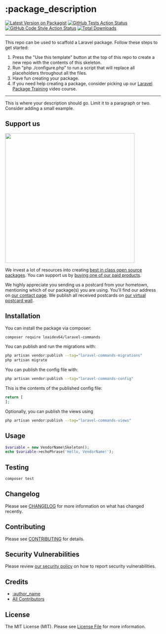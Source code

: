 # :package_description

[![Latest Version on Packagist](https://img.shields.io/packagist/v/loaidev64/laravel-commands.svg?style=flat-square)](https://packagist.org/packages/loaidev64/laravel-commands)
[![GitHub Tests Action Status](https://img.shields.io/github/actions/workflow/status/loaidev64/laravel-commands/run-tests.yml?branch=main&label=tests&style=flat-square)](https://github.com/loaidev64/laravel-commands/actions?query=workflow%3Arun-tests+branch%3Amain)
[![GitHub Code Style Action Status](https://img.shields.io/github/actions/workflow/status/loaidev64/laravel-commands/fix-php-code-style-issues.yml?branch=main&label=code%20style&style=flat-square)](https://github.com/loaidev64/laravel-commands/actions?query=workflow%3A"Fix+PHP+code+style+issues"+branch%3Amain)
[![Total Downloads](https://img.shields.io/packagist/dt/loaidev64/laravel-commands.svg?style=flat-square)](https://packagist.org/packages/loaidev64/laravel-commands)
<!--delete-->
---
This repo can be used to scaffold a Laravel package. Follow these steps to get started:

1. Press the "Use this template" button at the top of this repo to create a new repo with the contents of this skeleton.
2. Run "php ./configure.php" to run a script that will replace all placeholders throughout all the files.
3. Have fun creating your package.
4. If you need help creating a package, consider picking up our <a href="https://laravelpackage.training">Laravel Package Training</a> video course.
---
<!--/delete-->
This is where your description should go. Limit it to a paragraph or two. Consider adding a small example.

## Support us

[<img src="https://github-ads.s3.eu-central-1.amazonaws.com/:package_name.jpg?t=1" width="419px" />](https://spatie.be/github-ad-click/:package_name)

We invest a lot of resources into creating [best in class open source packages](https://spatie.be/open-source). You can support us by [buying one of our paid products](https://spatie.be/open-source/support-us).

We highly appreciate you sending us a postcard from your hometown, mentioning which of our package(s) you are using. You'll find our address on [our contact page](https://spatie.be/about-us). We publish all received postcards on [our virtual postcard wall](https://spatie.be/open-source/postcards).

## Installation

You can install the package via composer:

```bash
composer require loaidev64/laravel-commands
```

You can publish and run the migrations with:

```bash
php artisan vendor:publish --tag="laravel-commands-migrations"
php artisan migrate
```

You can publish the config file with:

```bash
php artisan vendor:publish --tag="laravel-commands-config"
```

This is the contents of the published config file:

```php
return [
];
```

Optionally, you can publish the views using

```bash
php artisan vendor:publish --tag="laravel-commands-views"
```

## Usage

```php
$variable = new VendorName\Skeleton();
echo $variable->echoPhrase('Hello, VendorName!');
```

## Testing

```bash
composer test
```

## Changelog

Please see [CHANGELOG](CHANGELOG.md) for more information on what has changed recently.

## Contributing

Please see [CONTRIBUTING](CONTRIBUTING.md) for details.

## Security Vulnerabilities

Please review [our security policy](../../security/policy) on how to report security vulnerabilities.

## Credits

- [:author_name](https://github.com/:author_username)
- [All Contributors](../../contributors)

## License

The MIT License (MIT). Please see [License File](LICENSE.md) for more information.
